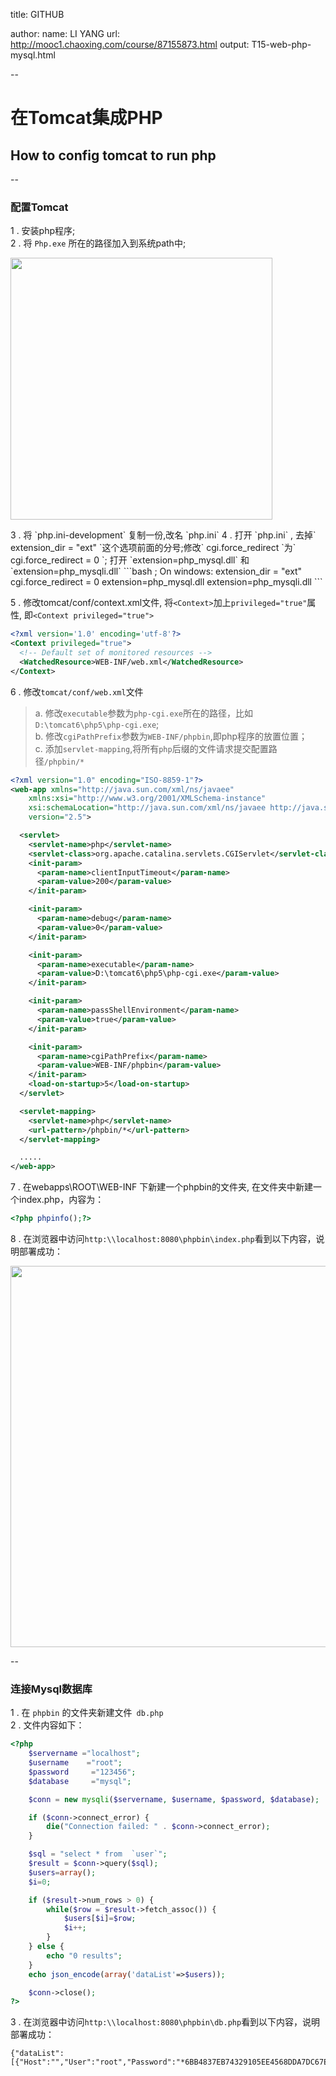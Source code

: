 title: GITHUB 

author:
  name: LI YANG
  url: http://mooc1.chaoxing.com/course/87155873.html
output: T15-web-php-mysql.html

--
#  在Tomcat集成PHP
## How to config tomcat to run php

-- 
### 配置Tomcat
1 . 安装php程序;  
2 . 将 `Php.exe` 所在的路径加入到系统path中;  
<p><img src="img/web/webphp01.png" width="419" ></p>
3 . 将 `php.ini-development` 复制一份,改名 `php.ini`  
4 . 打开 `php.ini` , 去掉` extension_dir = "ext" `这个选项前面的分号;修改` cgi.force_redirect `为` cgi.force_redirect = 0 `;  打开 `extension=php_mysql.dll` 和 `extension=php_mysqli.dll`
```bash
; On windows:
extension_dir = "ext" 
cgi.force_redirect = 0
extension=php_mysql.dll
extension=php_mysqli.dll
```

5 . 修改tomcat/conf/context.xml文件, 将`<Context>`加上` privileged="true" `属性, 即`<Context privileged="true">`
```xml
<?xml version='1.0' encoding='utf-8'?>
<Context privileged="true">
  <!-- Default set of monitored resources -->
  <WatchedResource>WEB-INF/web.xml</WatchedResource>
</Context>
```
6 . 修改`tomcat/conf/web.xml`文件
> a. 修改`executable`参数为`php-cgi.exe`所在的路径，比如`D:\tomcat6\php5\php-cgi.exe`;   
> b. 修改`cgiPathPrefix`参数为`WEB-INF/phpbin`,即php程序的放置位置；  
> c. 添加`servlet-mapping`,将所有`php`后缀的文件请求提交配置路径`/phpbin/*`  
```xml
<?xml version="1.0" encoding="ISO-8859-1"?>
<web-app xmlns="http://java.sun.com/xml/ns/javaee"
    xmlns:xsi="http://www.w3.org/2001/XMLSchema-instance"
    xsi:schemaLocation="http://java.sun.com/xml/ns/javaee http://java.sun.com/xml/ns/javaee/web-app_2_5.xsd"
    version="2.5">

  <servlet>
    <servlet-name>php</servlet-name>
    <servlet-class>org.apache.catalina.servlets.CGIServlet</servlet-class>
    <init-param>
      <param-name>clientInputTimeout</param-name>
      <param-value>200</param-value>
    </init-param>

    <init-param>
      <param-name>debug</param-name>
      <param-value>0</param-value>
    </init-param>

    <init-param>
      <param-name>executable</param-name>
      <param-value>D:\tomcat6\php5\php-cgi.exe</param-value>
    </init-param>

    <init-param>
      <param-name>passShellEnvironment</param-name>
      <param-value>true</param-value>
    </init-param>

    <init-param>
      <param-name>cgiPathPrefix</param-name>
      <param-value>WEB-INF/phpbin</param-value>
    </init-param>
    <load-on-startup>5</load-on-startup>
  </servlet>

  <servlet-mapping>
    <servlet-name>php</servlet-name>
    <url-pattern>/phpbin/*</url-pattern>
  </servlet-mapping>

  .....
</web-app>
```
7 . 在webapps\ROOT\WEB-INF 下新建一个phpbin的文件夹, 在文件夹中新建一个index.php，内容为：
```php
<?php phpinfo();?>  
```
8 . 在浏览器中访问`http:\\localhost:8080\phpbin\index.php`看到以下内容，说明部署成功：
<p><img src="img/web/webphp03.png" width="610" ></p>

-- 
### 连接Mysql数据库
1 . 在 `phpbin` 的文件夹新建文件` db.php`  
2 . 文件内容如下：  

```php
<?php
    $servername ="localhost";
    $username    ="root";
    $password     ="123456";
    $database     ="mysql";

    $conn = new mysqli($servername, $username, $password, $database);

    if ($conn->connect_error) {
        die("Connection failed: " . $conn->connect_error);
    } 

    $sql = "select * from  `user`";
    $result = $conn->query($sql);
    $users=array(); 
    $i=0; 

    if ($result->num_rows > 0) {
        while($row = $result->fetch_assoc()) {
            $users[$i]=$row; 
            $i++; 
        }
    } else {
        echo "0 results";
    }
    echo json_encode(array('dataList'=>$users)); 

    $conn->close();
?>
```
3 . 在浏览器中访问`http:\\localhost:8080\phpbin\db.php`看到以下内容，说明部署成功：
```
{"dataList":[{"Host":"","User":"root","Password":"*6BB4837EB74329105EE4568DDA7DC67ED2CA2AD9","Select_priv":"Y","Insert_priv":"Y","Update_priv":"Y","Delete_priv":"Y","Create_priv":"Y","Drop_priv":"Y","Reload_priv":"Y","Shutdown_priv":"Y","Process_priv":"Y","File_priv":"Y","Grant_priv":"Y","References_priv":"Y","Index_priv":"Y","Alter_priv":"Y","Show_db_priv":"Y","Super_priv":"Y","Create_tmp_table_priv":"Y","Lock_tables_priv":"Y","Execute_priv":"Y","Repl_slave_priv":"Y","Repl_client_priv":"Y","ssl_type":"","ssl_cipher":"","x509_issuer":"","x509_subject":"","max_questions":"0","max_updates":"0","max_connections":"0"}]}
```